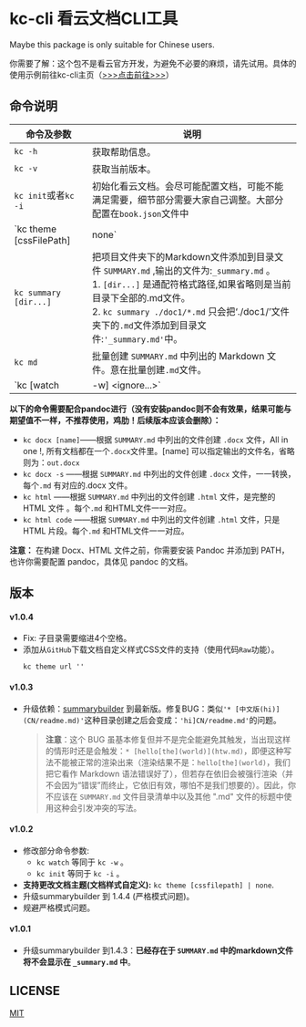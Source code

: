 # kc-cli 看云文档CLI工具

Maybe this package is only suitable for Chinese users.

你需要了解：这个包不是看云官方开发，为避免不必要的麻烦，请先试用。具体的使用示例前往kc-cli主页（[>>>点击前往>>>](https://www.kancloud.cn/pwedu/kccli)）

## 命令说明

|命令及参数|说明|
|--|--|
`kc -h` | 获取帮助信息。
`kc -v`   |  获取当前版本。
`kc init`或者`kc -i`   |  初始化看云文档。会尽可能配置文档，可能不能满足需要，细节部分需要大家自己调整。大部分配置在`book.json`文件中
`kc theme [cssFilePath] | none`  |  更改文档CSS样式(原有样式会被覆盖)，请提供CSS文件路径。例：<br>1.  `kc theme "d:/mycss/kanyun.css"`。<br>2. 如果是 `kc theme none` 则会删除样式配置文件（文档会使用看云默认样式）。不想要当前样式的时候可以通过`kc theme none`命令清除样式。<br>3.  如果只是微调样式，可以打开`website.css`文件进行编辑、保存并提交。
`kc summary [dir...]`   |  把项目文件夹下的Markdown文件添加到目录文件 `SUMMARY.md` ,输出的文件为:`_summary.md` 。<br>1.  `[dir...]` 是通配符格式路径,如果省略则是当前目录下全部的.md文件。<br>2. `kc summary ./doc1/*.md` 只会把‘./doc1/’文件夹下的`.md`文件添加到目录文件:`'_summary.md'`中。
`kc md`   |  批量创建 `SUMMARY.md` 中列出的 Markdown 文件。意在批量创建`.md`文件。
`kc [watch|-w] <ignore...>`   |  监视任务，当文件发生改变的时候自动执行相应的操作。结果：'kc summary' 和 'kc md'。`<ignore...>`排除不监视的文件或文件夹。<br>- `kc -w` 监视当前文件夹，当相应文件发生变化时自动进行创建文件、生成目录条目的动作。**默认作用于所有` '.md'` 文件。**<br>- `kc -w default.md` ： `‘default.md’` 文件会被排除，当它发生变化时不会触发事件。

**以下的命令需要配合pandoc进行（没有安装pandoc则不会有效果，结果可能与期望值不一样，不推荐使用，鸡肋！后续版本应该会删除）：**

* `kc docx [name]`——根据 `SUMMARY.md` 中列出的文件创建 `.docx` 文件，All in one !, 所有文档都在一个`.docx`文件里。[name] 可以指定输出的文件名，省略则为：`out.docx`
* `kc docx -s` ——根据 `SUMMARY.md` 中列出的文件创建 `.docx` 文件，一一转换，每个`.md` 有对应的.docx 文件。
* `kc html` ——根据 `SUMMARY.md` 中列出的文件创建 `.html` 文件，是完整的 HTML 文件 。每个`.md` 和HTML文件一一对应。
* `kc html code` ——根据 `SUMMARY.md` 中列出的文件创建 `.html` 文件，只是 HTML 片段。每个`.md` 和HTML文件一一对应。

**注意：** 在构建 Docx、HTML 文件之前，你需要安装 Pandoc 并添加到 PATH，也许你需要配置 pandoc，具体见 pandoc 的文档。

## 版本

#### v1.0.4

* Fix: 子目录需要缩进4个空格。
* 添加从`GitHub`下载文档自定义样式CSS文件的支持（使用代码`Raw`功能）。
    ```shll
    kc theme url ''
    ```

#### v1.0.3

* 升级依赖：[summarybuilder](https://www.npmjs.com/package/summarybuilder) 到最新版。修复BUG：类似`'* [中文版(hi)](CN/readme.md)'`这种目录创建之后会变成：`'hi]CN/readme.md'`的问题。

   > **注意**：这个 BUG 虽基本修复但并不是完全能避免其触发，当出现这样的情形时还是会触发：`* [hello[the](world)](htw.md)`，即便这种写法不能被正常的渲染出来（渲染结果不是：`hello[the](world)`，我们把它看作 Markdown 语法错误好了），但若存在依旧会被强行渲染（并不会因为“错误”而终止，它依旧有效，哪怕不是我们想要的）。因此，你不应该在 `SUMMARY.md` 文件目录清单中以及其他 ".md" 文件的标题中使用这种会引发冲突的写法。

#### v1.0.2

* 修改部分命令参数:
    - `kc watch` 等同于 `kc -w` 。
    - `kc init` 等同于 `kc -i` 。
* **支持更改文档主题(文档样式自定义):** `kc theme [cssfilepath] | none`.
* 升级summarybuilder 到 1.4.4 (严格模式问题)。
* 规避严格模式问题。

#### v1.0.1

* 升级summarybuilder 到1.4.3：**已经存在于 `SUMMARY.md` 中的markdown文件将不会显示在 `_summary.md` 中**。

## LICENSE

[MIT](./LICENSE)
